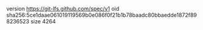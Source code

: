 version https://git-lfs.github.com/spec/v1
oid sha256:5ce1daae061019119569b0e086f0f21b1b78baadc80bbaedde1872f898236523
size 4264
